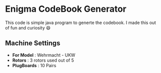 # Enigma CodeBook Generator
This code is simple java program to generte the codebook. I made this out of fun and curiosity :smile:

Machine Settings
---
- **For Model** : Wehrmacht - UKW 
- **Rotors** : 3 rotors used out of 5
- **PlugBoards** : 10 Pairs
